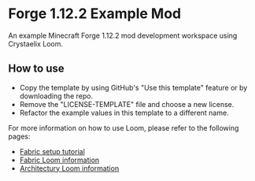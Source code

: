 # Forge 1.12.2 Example Mod
An example Minecraft Forge 1.12.2 mod development workspace using Crystaelix Loom.

## How to use
- Copy the template by using GitHub's "Use this template" feature or by downloading the repo.
- Remove the "LICENSE-TEMPLATE" file and choose a new license.
- Refactor the example values in this template to a different name.

For more information on how to use Loom, please refer to the following pages:
- [Fabric setup tutorial](https://fabricmc.net/wiki/tutorial:setup)
- [Fabric Loom information](https://fabricmc.net/wiki/documentation:fabric_loom)
- [Architectury Loom information](https://docs.architectury.dev/loom/introduction)
